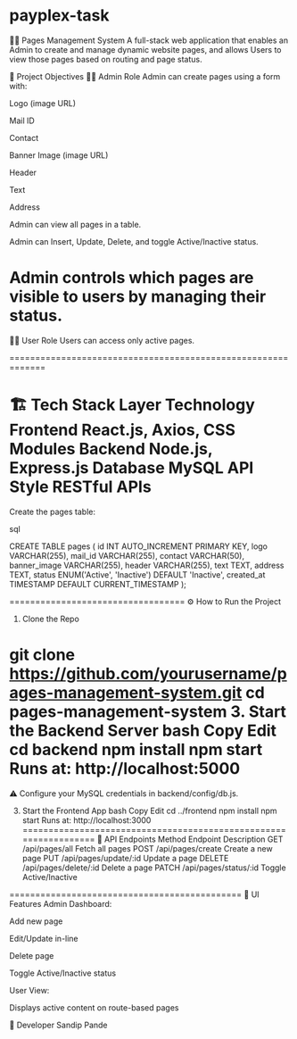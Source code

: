 ﻿# payplex-task

🧑‍💼 Pages Management System
A full-stack web application that enables an Admin to create and manage dynamic website pages, and allows Users to view those pages based on routing and page status.

🎯 Project Objectives
👨‍💼 Admin Role
Admin can create pages using a form with:

Logo (image URL)

Mail ID

Contact

Banner Image (image URL)

Header

Text

Address

Admin can view all pages in a table.

Admin can Insert, Update, Delete, and toggle Active/Inactive status.

Admin controls which pages are visible to users by managing their status.
==============================================================
👨‍💻 User Role
Users can access only active pages.

=============================================================

🏗️ Tech Stack
Layer	Technology
Frontend	React.js, Axios, CSS Modules
Backend	Node.js, Express.js
Database	MySQL
API Style	RESTful APIs
===================================================================
Create the pages table:

sql

CREATE TABLE pages (
  id INT AUTO_INCREMENT PRIMARY KEY,
  logo VARCHAR(255),
  mail_id VARCHAR(255),
  contact VARCHAR(50),
  banner_image VARCHAR(255),
  header VARCHAR(255),
  text TEXT,
  address TEXT,
  status ENUM('Active', 'Inactive') DEFAULT 'Inactive',
  created_at TIMESTAMP DEFAULT CURRENT_TIMESTAMP
);


==================================
⚙️ How to Run the Project
1. Clone the Repo
   
git clone https://github.com/yourusername/pages-management-system.git
cd pages-management-system
3. Start the Backend Server
bash
Copy
Edit
cd backend
npm install
npm start
Runs at: http://localhost:5000
======================================================================================
⚠️ Configure your MySQL credentials in backend/config/db.js.

3. Start the Frontend App
bash
Copy
Edit
cd ../frontend
npm install
npm start
Runs at: http://localhost:3000
=================================================================
🔌 API Endpoints
Method	Endpoint	Description
GET	/api/pages/all	Fetch all pages
POST	/api/pages/create	Create a new page
PUT	/api/pages/update/:id	Update a page
DELETE	/api/pages/delete/:id	Delete a page
PATCH	/api/pages/status/:id	Toggle Active/Inactive

=============================================
🎨 UI Features
Admin Dashboard:

Add new page

Edit/Update in-line

Delete page

Toggle Active/Inactive status

User View:

Displays active content on route-based pages



👤 Developer
Sandip Pande
